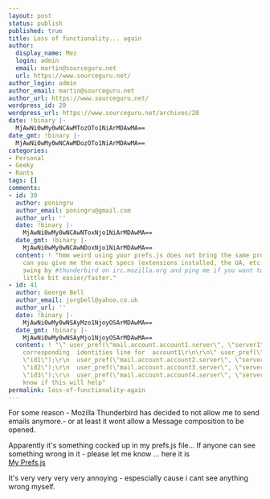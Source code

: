 ```yaml
---
layout: post
status: publish
published: true
title: Loss of functionality... again
author:
  display_name: Mez
  login: admin
  email: martin@sourceguru.net
  url: https://www.sourceguru.net/
author_login: admin
author_email: martin@sourceguru.net
author_url: https://www.sourceguru.net/
wordpress_id: 20
wordpress_url: https://www.sourceguru.net/archives/20
date: !binary |-
  MjAwNi0wMy0wNCAwMTozOTo1NiArMDAwMA==
date_gmt: !binary |-
  MjAwNi0wMy0wNCAwMDozOTo1NiArMDAwMA==
categories:
- Personal
- Geeky
- Rants
tags: []
comments:
- id: 39
  author: poningru
  author_email: poningru@gmail.com
  author_url: ''
  date: !binary |-
    MjAwNi0wMy0wNCAwNToxNjo1NiArMDAwMA==
  date_gmt: !binary |-
    MjAwNi0wMy0wNCAwNDoxNjo1NiArMDAwMA==
  content: ! "hmm weird using your prefs.js does not bring the same problem for me,
    can you give me the exact specs (extensions installed, the UA, etc.) \r\nalso
    swing by #thunderbird on irc.mozilla.org and ping me if you want to make it a
    little bit easier/faster."
- id: 41
  author: George Bell
  author_email: jorgbell@yahoo.co.uk
  author_url: ''
  date: !binary |-
    MjAwNi0wMy0wNSAyMzo1NjoyOSArMDAwMA==
  date_gmt: !binary |-
    MjAwNi0wMy0wNSAyMjo1NjoyOSArMDAwMA==
  content: ! "\" user_pref(\"mail.account.account1.server\", \"server1\"); \"\r\n\r\nno
    corresponding  identities line for  account1\r\n\r\n\" user_pref(\"mail.account.account2.identities\",
    \"id1\");\r\n  user_pref(\"mail.account.account2.server\", \"server2\");\r\n  user_pref(\"mail.account.account3.identities\",
    \"id2\");\r\n  user_pref(\"mail.account.account3.server\", \"server3\");\r\n  user_pref(\"mail.account.account4.identities\",
    \"id3\");\r\n  user_pref(\"mail.account.account4.server\", \"server4\"); \"\r\n\r\ndont
    know if this will help"
permalink: loss-of-functionality-again
---
```

<p>For some reason - Mozilla Thunderbird has decided to not allow me to send emails anymore.- or at least it wont allow a Message composition to be opened.</p>
<p>Apparently it's something cocked up in my prefs.js file... If anyone can see something wrong in it - please let me know ... here it is<br />
<a title="My Prefs.js" href="https://www.sourceguru.net/wp-content/uploads/2006/03/prefs.js">My Prefs.js</a></p>
<p>It's very very very very annoying - espescially cause i cant see anything wrong myself.</p>
